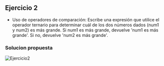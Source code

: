## Ejercicio 2

* Uso de operadores de comparación: Escribe una expresión que utilice el operador ternario para determinar cuál de los dos números dados (num1 y num2) es más grande. Si num1 es más grande, devuelve 'num1 es más grande'. Si no, devuelve 'num2 es más grande'.

### Solucion propuesta
![Ejercicio2](https://github.com/Luiso-o/Ejercicio-S2.1-Javascript-I/assets/128043647/822278d6-2d79-4175-9f83-7783847d5619)
